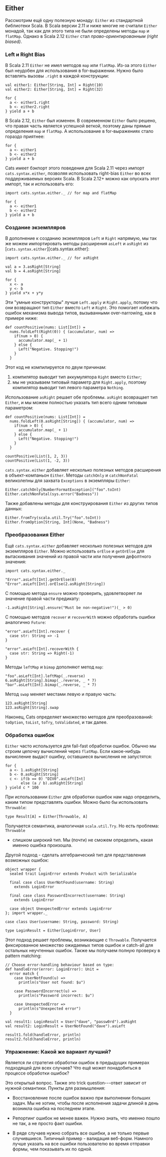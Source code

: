 ## Either

Рассмотрим ещё одну полезную монаду:
`Either` из стандартной библиотеки Scala.
В Scala версии 2.11 и ниже
многие не считали `Either` монадой,
так как для этого типа не были определены методы `map` и `flatMap`.
Однако в Scala 2.12 `Either` стал *право-ориентированным (right biased)*.

### Left и Right Bias

В Scala 2.11 `Either` не имел методов
`map` или `flatMap`.
Из-за этого `Either`
был неудобен для использования в for-выражении.
Нужно было вставлять вызовы `.right`
в каждой конструкции:

```tut:book:silent
val either1: Either[String, Int] = Right(10)
val either2: Either[String, Int] = Right(32)
```

```tut:book
for {
  a <- either1.right
  b <- either2.right
} yield a + b
```

В Scala 2.12, `Either` был изменен.
В современном `Either` было решено,
что правая часть является успешной веткой,
поэтому даны прямые определения `map` и `flatMap`.
А использование в for-выражениях стало гораздо приятнее:

```tut:book
for {
  a <- either1
  b <- either2
} yield a + b
```

Cats имеет бэкпорт этого поведения для Scala 2.11
через импорт `cats.syntax.either`,
позволяя использовать right-bias `Either`
во всех поддерживаемых версиях Scala.
В Scala 2.12+ можно как опускать этот импорт,
так и использовать его:

```tut:book:silent
import cats.syntax.either._ // for map and flatMap

for {
  a <- either1
  b <- either2
} yield a + b
```

### Создание экземпляров

В дополнение к созданию экземпляров `Left` и `Right` напрямую,
мы так же можем импортировать методы расширения `asLeft` и `asRight`
из [`cats.syntax.either`][cats.syntax.either]:

```tut:book:silent
import cats.syntax.either._ // for asRight
```

```tut:book
val a = 3.asRight[String]
val b = 4.asRight[String]

for {
  x <- a
  y <- b
} yield x*x + y*y
```

Эти "умные конструкторы"
лучше `Left.apply` и `Right.apply`,
потому что они возвращают тип `Either`
вместо `Left` и `Right`.
Это помогает избежать ошибок механизма вывода типов,
вызыванными over-narrowing,
как в примере ниже:

```tut:book:fail
def countPositive(nums: List[Int]) =
  nums.foldLeft(Right(0)) { (accumulator, num) =>
    if(num > 0) {
      accumulator.map(_ + 1)
    } else {
      Left("Negative. Stopping!")
    }
  }
```

Этот код не компилируется по двум причинам:

1. компилятор выводит тип аккумулятора
   `Right` вместо `Either`;
2. мы не указываем типовый параметр для `Right.apply`,
   поэтому компилятор выводит тип левого параметра `Nothing`.

Использование `asRight` решает обе проблемы.
`asRight` возвращает тип `Either`,
и мы можем полностью указать тип
всего одним типовым параметром:

```tut:book:silent
def countPositive(nums: List[Int]) =
  nums.foldLeft(0.asRight[String]) { (accumulator, num) =>
    if(num > 0) {
      accumulator.map(_ + 1)
    } else {
      Left("Negative. Stopping!")
    }
  }
```

```tut:book
countPositive(List(1, 2, 3))
countPositive(List(1, -2, 3))
```

`cats.syntax.either` добавляет
несколько полезных методов расширения
в объект-компаньон `Either`.
Методы `catchOnly` и `catchNonFatal`
великолепны для захвата `Exceptions`
в экземпляры `Either`:

```tut:book
Either.catchOnly[NumberFormatException]("foo".toInt)
Either.catchNonFatal(sys.error("Badness"))
```

Также добавлены методы для конструирования `Either`
из других типов данных:

```tut:book
Either.fromTry(scala.util.Try("foo".toInt))
Either.fromOption[String, Int](None, "Badness")
```

### Преобразования Either

Ещё `cats.syntax.either` добавляет
несколько полезных методов для экземпляров `Either`.
Можно использовать `orElse` и `getOrElse` для вытаскивания
значений из правой части или получения дефолтного значения:

```tut:book:silent
import cats.syntax.either._
```

```tut:book
"Error".asLeft[Int].getOrElse(0)
"Error".asLeft[Int].orElse(2.asRight[String])
```

С помощью метода `ensure`
можно проверить, удовлетворяет ли значение правой части
предикату:

```tut:book
-1.asRight[String].ensure("Must be non-negative!")(_ > 0)
```

С помощью методов `recover` и `recoverWith`
можно обработать ошибки аналогично `Future`:

```tut:book
"error".asLeft[Int].recover {
  case str: String => -1
}

"error".asLeft[Int].recoverWith {
  case str: String => Right(-1)
}
```

Методы `leftMap` и `bimap` дополняют метод `map`:

```tut:book
"foo".asLeft[Int].leftMap(_.reverse)
6.asRight[String].bimap(_.reverse, _ * 7)
"bar".asLeft[Int].bimap(_.reverse, _ * 7)
```

Метод `swap` меняет местами левую и правую часть:

```tut:book
123.asRight[String]
123.asRight[String].swap
```

Наконец, Cats определяет множество методов для преобразований:
`toOption`, `toList`, `toTry`, `toValidated`, и так далее.

### Обработка ошибок

`Either` часто используется для fail-fast обработки ошибок.
Обычно мы строим цепочку вычислений через `flatMap`.
Если какое-нибудь вычисление выдаст ошибку,
оставшиеся вычисления не запустятся:

```tut:book
for {
  a <- 1.asRight[String]
  b <- 0.asRight[String]
  c <- if(b == 0) "DIV0".asLeft[Int]
       else (a / b).asRight[String]
} yield c * 100
```

При использовании `Either` для обработки ошибок
нам надо определить,
каким типом представлять ошибки.
Можно было бы использовать `Throwable`:

```tut:book:silent
type Result[A] = Either[Throwable, A]
```

Получается семантика, аналогичная `scala.util.Try`.
Но есть проблема: `Throwable`
- слишком широкий тип.
Мы (почти) не сможем определить, какая именно ошибка произошла.

Другой подход - сделать алгебраический тип
для представления возможных ошибок:

```tut:book:silent
object wrapper {
  sealed trait LoginError extends Product with Serializable

  final case class UserNotFound(username: String)
    extends LoginError

  final case class PasswordIncorrect(username: String)
    extends LoginError

  case object UnexpectedError extends LoginError
}; import wrapper._
```

```tut:book:silent
case class User(username: String, password: String)

type LoginResult = Either[LoginError, User]
```

Этот подход решает проблемы, возникающие с `Throwable`.
Получается фиксированное множество ожидаемых типов ошибок
и catch-all для остальных неучтенных ошибок.
Также мы получаем полную проверку
в pattern matching:

```tut:book:silent
// Choose error-handling behaviour based on type:
def handleError(error: LoginError): Unit =
  error match {
    case UserNotFound(u) =>
      println(s"User not found: $u")

    case PasswordIncorrect(u) =>
      println(s"Password incorrect: $u")

    case UnexpectedError =>
      println(s"Unexpected error")
  }
```

```tut:book
val result1: LoginResult = User("dave", "passw0rd").asRight
val result2: LoginResult = UserNotFound("dave").asLeft

result1.fold(handleError, println)
result2.fold(handleError, println)
```

### Упражнение: Какой же вариант лучший?

Является ли стратегия обработки ошибок в предыдущих примерах
подходящей для всех случаев?
Что ещё может понадобиться в процессе обработки ошибок?

<div class="solution">
Это открытый вопрос.
Также это trick question---ответ
зависит от нужной семантики.
Пункты для размышления:

- Восстановление после ошибок важно при выполнении больших задач.
  Мы не хотим, чтобы после исполнения задачи длиной в день
  возникла ошибка на последнем этапе.

- Репортинг ошибок не менее важен.
  Нужно знать, что именно пошло не так,
  а не просто факт ошибки.

- В ряде случаев нужно собрать все ошибки,
  а не только первые случившиеся.
  Типичный пример - валидация веб-форм.
  Намного лучше
  указать на все ошибки пользователю во время отправки формы,
  чем показывать их по одной.
</div>
